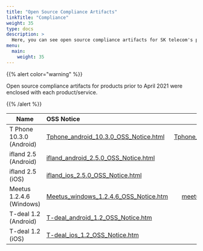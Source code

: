 ```yaml
---
title: "Open Source Compliance Artifacts"
linkTitle: "Compliance"
weight: 35
type: docs
description: >
  Here, you can see open source compliance artifacts for SK telecom's products/services.
menu:
  main:
    weight: 35
---
```


{{% alert color="warning" %}}

Open source compliance artifacts for products prior to April 2021 were enclosed with each product/service.

{{% /alert %}}

| Name | OSS Notice | Source Code |
|---|:---|:---:|
| T Phone 10.3.0 (Android) | [Tphone_android_10.3.0_OSS_Notice.html](./tphone_android_10.3.0/Tphone_android_10.3.0_OSS_Notice.html)  | [Tphone_android_10.3.0_sourcecode.zip](./tphone_android_10.3.0/Tphone_android_10.3.0_sourcecode.zip) |
| ifland 2.5 (Android) | [ifland_android_2.5.0_OSS_Notice.html](./ifland_android_2.5.0_OSS_Notice.html)  | - |
| ifland 2.5 (iOS) | [ifland_ios_2.5.0_OSS_Notice.html](./ifland_ios_2.5.0_OSS_Notice.html)  | - |
| Meetus 1.2.4.6 (Windows) | [Meetus_windows_1.2.4.6_OSS_Notice.htm](./meetus_windows_1.2.4.6/Meetus_windows_1.2.4.6_with_engine_OSS_Notice.htm)  | [meetus-libhangul-opensource.zip](./meetus_windows_1.2.4.6/meetus-libhangul-opensource.zip) |
| T-deal 1.2 (Android) | [T-deal_android_1.2_OSS_Notice.htm](./T-deal_android_1.2_OSS_Notice.htm)  | - |
| T-deal 1.2 (iOS) | [T-deal_ios_1.2_OSS_Notice.htm](./T-deal_ios_1.2_OSS_Notice.htm)  | - |